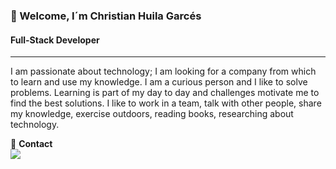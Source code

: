 ###  👋 Welcome, I´m Christian Huila Garcés
  #### Full-Stack Developer
------------

> 
I am passionate about technology; I am looking for a company from which to learn and use my knowledge.
I am a curious person and I like to solve problems. Learning is part of my day to day and challenges motivate me to find the best solutions.
I like to work in a team, talk with other people, share my knowledge, exercise outdoors, reading books, researching about technology.

💙 <strong>Contact</strong>  
<a href="https://www.linkedin.com/in/christian-camilo-huila-garces/" target="_blank">
<img src="https://img.shields.io/badge/-LinkedIn-%230077B5?style=for-the-badge&logo=linkedin&logoColor=white" target="_blank"></a>

<!--
**ChrisHuila/ChrisHuila** is a ✨ _special_ ✨ repository because its `README.md` (this file) appears on your GitHub profile.

Here are some ideas to get you started:

- 🔭 I’m currently working on ...
- 🌱 I’m currently learning ...
- 👯 I’m looking to collaborate on ...
- 🤔 I’m looking for help with ...
- 💬 Ask me about ...
- 📫 How to reach me: ...
- 😄 Pronouns: ...
- ⚡ Fun fact: ...
-->
